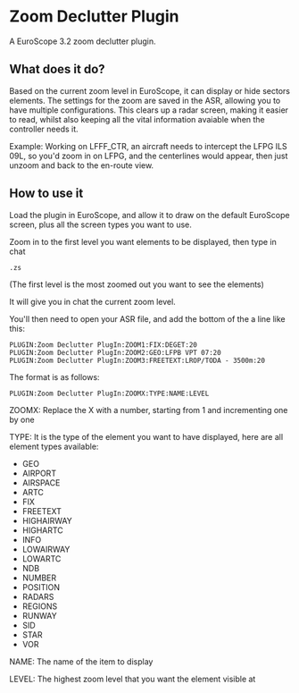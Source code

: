 # Zoom Declutter Plugin
A EuroScope 3.2 zoom declutter plugin.

## What does it do?

Based on the current zoom level in EuroScope, it can display or hide sectors elements. The settings for the zoom are saved in the ASR, allowing you to have multiple configurations. This clears up a radar screen, making it easier to read, whilst also keeping all the vital information avaiable when the controller needs it.

Example: Working on LFFF_CTR, an aircraft needs to intercept the LFPG ILS 09L, so you'd zoom in on LFPG, and the centerlines would appear, then just unzoom and back to the en-route view.

## How to use it

Load the plugin in EuroScope, and allow it to draw on the default EuroScope screen, plus all the screen types you want to use.

Zoom in to the first level you want elements to be displayed, then type in chat
```
.zs
```

(The first level is the most zoomed out you want to see the elements)

It will give you in chat the current zoom level.

You'll then need to open your ASR file, and add the bottom of the a line like this:

```
PLUGIN:Zoom Declutter PlugIn:ZOOM1:FIX:DEGET:20
PLUGIN:Zoom Declutter PlugIn:ZOOM2:GEO:LFPB VPT 07:20
PLUGIN:Zoom Declutter PlugIn:ZOOM3:FREETEXT:LROP/TODA - 3500m:20
```

The format is as follows:
```
PLUGIN:Zoom Declutter PlugIn:ZOOMX:TYPE:NAME:LEVEL
```

ZOOMX: Replace the X with a number, starting from 1 and incrementing one by one

TYPE: It is the type of the element you want to have displayed, here are all element types available:

  * GEO
  * AIRPORT
  * AIRSPACE
  * ARTC
  * FIX
  * FREETEXT
  * HIGHAIRWAY
  * HIGHARTC
  * INFO
  * LOWAIRWAY
  * LOWARTC
  * NDB
  * NUMBER
  * POSITION
  * RADARS
  * REGIONS
  * RUNWAY
  * SID
  * STAR
  * VOR

NAME: The name of the item to display

LEVEL: The highest zoom level that you want the element visible at
